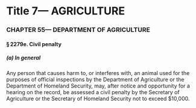 
# Title 7— AGRICULTURE
### CHAPTER 55— DEPARTMENT OF AGRICULTURE
#### § 2279e. Civil penalty
##### (a) In general

Any person that causes harm to, or interferes with, an animal used for the purposes of official inspections by the Department of Agriculture or the Department of Homeland Security, may, after notice and opportunity for a hearing on the record, be assessed a civil penalty by the Secretary of Agriculture or the Secretary of Homeland Security not to exceed $10,000.
